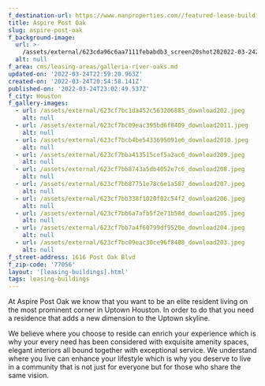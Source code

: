 ```yaml
---
f_destination-url: https://www.nanproperties.com//featured-lease-buildings/aspire-post-oak
title: Aspire Post Oak
slug: aspire-post-oak
f_background-image:
  url: >-
    /assets/external/623cda96c6aa7111febabdb3_screen20shot202022-03-2420at203.54.41%20PM.png
  alt: null
f_area: cms/leasing-areas/galleria-river-oaks.md
updated-on: '2022-03-24T22:59:20.963Z'
created-on: '2022-03-24T20:54:58.141Z'
published-on: '2022-03-24T23:02:49.537Z'
f_city: Houston
f_gallery-images:
  - url: /assets/external/623cf7bc1da452c563206885_download202.jpeg
    alt: null
  - url: /assets/external/623cf7bc09eac395bd6f8409_download2011.jpeg
    alt: null
  - url: /assets/external/623cf7bcb4be5433695091e6_download2010.jpeg
    alt: null
  - url: /assets/external/623cf7bba413515cef5a2ac6_download209.jpeg
    alt: null
  - url: /assets/external/623cf7bb8743a5db4052e7c6_download208.jpeg
    alt: null
  - url: /assets/external/623cf7bb87751e78c6e1a587_download207.jpeg
    alt: null
  - url: /assets/external/623cf7bb338f1020f02c54f2_download206.jpeg
    alt: null
  - url: /assets/external/623cf7bb6a7afb5f2e71b58d_download205.jpeg
    alt: null
  - url: /assets/external/623cf7bb7a4f60799df9520e_download204.jpeg
    alt: null
  - url: /assets/external/623cf7bc09eac30ce96f8408_download203.jpeg
    alt: null
f_street-address: 1616 Post Oak Blvd
f_zip-code: '77056'
layout: '[leasing-buildings].html'
tags: leasing-buildings
---
```


At Aspire Post Oak we know that you want to be an elite resident living on the most prominent corner in Uptown Houston. In order to do that you need a residence that adds a new dimension to the Uptown skyline.[](https://aspirepostoak.prospectportal.com/Apartments/module/application_authentication/)

We believe where you choose to reside can enrich your experience which is why your every need has been considered with exquisite amenity spaces, elegant interiors all bound together with exceptional service. We understand where you live can enhance your lifestyle which is why you deserve to live in a community that is not just for everyone but for those who share the same vision.
